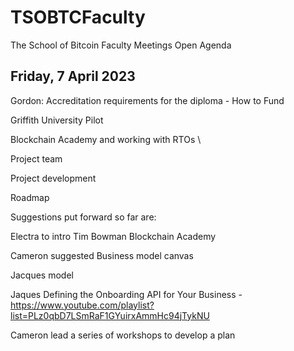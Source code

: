 # TSOBTCFaculty

The School of Bitcoin Faculty Meetings Open Agenda

Friday, 7 April 2023
------------------------------------------------------------------------------------------------------------------------------------------------------------------------
Gordon: Accreditation requirements for the diploma - 
How to Fund

Griffith University Pilot 

Blockchain Academy and working with RTOs \

Project team 

Project development 

Roadmap 

Suggestions put forward so far are:

Electra to intro Tim Bowman Blockchain Academy 

Cameron suggested Business model canvas 

Jacques model 

Jaques Defining the Onboarding API for Your Business - https://www.youtube.com/playlist?list=PLz0qbD7LSmRaF1GYuirxAmmHc94jTykNU

Cameron lead a series of workshops to develop a plan 



